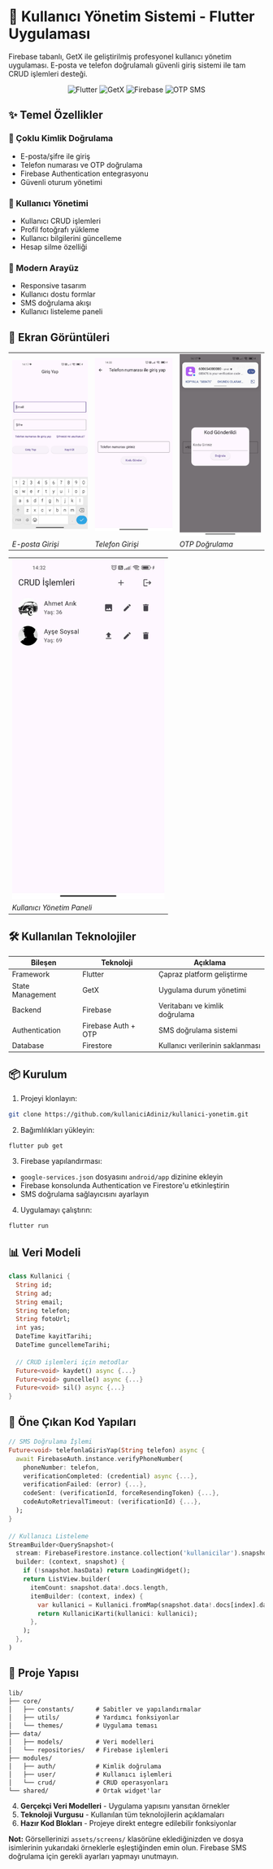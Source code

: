 # 📱 Kullanıcı Yönetim Sistemi - Flutter Uygulaması


Firebase tabanlı, GetX ile geliştirilmiş profesyonel kullanıcı yönetim uygulaması. E-posta ve telefon doğrulamalı güvenli giriş sistemi ile tam CRUD işlemleri desteği.

<div align="center">
  <img src="https://img.shields.io/badge/Flutter-3.19-%2302569B?logo=flutter" alt="Flutter">
  <img src="https://img.shields.io/badge/GetX-%2300C853?logo=firebase" alt="GetX">
  <img src="https://img.shields.io/badge/Firebase-%23FFCA28?logo=firebase" alt="Firebase">
  <img src="https://img.shields.io/badge/Auth-OTP_SMS-blue" alt="OTP SMS">
</div>

## ✨ Temel Özellikler

### 🔐 Çoklu Kimlik Doğrulama
- E-posta/şifre ile giriş
- Telefon numarası ve OTP doğrulama
- Firebase Authentication entegrasyonu
- Güvenli oturum yönetimi

### 👥 Kullanıcı Yönetimi
- Kullanıcı CRUD işlemleri
- Profil fotoğrafı yükleme
- Kullanıcı bilgilerini güncelleme
- Hesap silme özelliği

### 📱 Modern Arayüz
- Responsive tasarım
- Kullanıcı dostu formlar
- SMS doğrulama akışı
- Kullanıcı listeleme paneli

## 📱 Ekran Görüntüleri

<div align="center">
  <table>
    <tr>
      <td><img src="assets/screens/login.jpeg" width="200" alt="Giriş Ekranı"></td>
      <td><img src="assets/screens/login_with_phoneNumber.jpeg" width="200" alt="Telefon Girişi"></td>
      <td><img src="assets/screens/auth_sms.jpeg" width="200" alt="SMS Doğrulama"></td>
    </tr>
    <tr>
      <td><i>E-posta Girişi</i></td>
      <td><i>Telefon Girişi</i></td>
      <td><i>OTP Doğrulama</i></td>
    </tr>
  </table>

  <table>
    <tr>
      <td><img src="assets/screens/homepage.jpeg" width="300" alt="Ana Sayfa"></td>
    </tr>
    <tr>
      <td><i>Kullanıcı Yönetim Paneli</i></td>
    </tr>
  </table>
</div>

## 🛠️ Kullanılan Teknolojiler

| Bileşen          | Teknoloji                     | Açıklama                          |
|------------------|-------------------------------|-----------------------------------|
| Framework        | Flutter                       | Çapraz platform geliştirme        |
| State Management | GetX                          | Uygulama durum yönetimi           |
| Backend          | Firebase                      | Veritabanı ve kimlik doğrulama    |
| Authentication   | Firebase Auth + OTP           | SMS doğrulama sistemi             |
| Database         | Firestore                     | Kullanıcı verilerinin saklanması  |

## 📦 Kurulum

1. Projeyi klonlayın:
```bash
git clone https://github.com/kullaniciAdiniz/kullanici-yonetim.git
```

2. Bağımlılıkları yükleyin:
```bash
flutter pub get
```

3. Firebase yapılandırması:
- `google-services.json` dosyasını `android/app` dizinine ekleyin
- Firebase konsolunda Authentication ve Firestore'u etkinleştirin
- SMS doğrulama sağlayıcısını ayarlayın

4. Uygulamayı çalıştırın:
```bash
flutter run
```

## 📊 Veri Modeli

```dart
class Kullanici {
  String id;
  String ad;
  String email;
  String telefon;
  String fotoUrl;
  int yas;
  DateTime kayitTarihi;
  DateTime guncellemeTarihi;

  // CRUD işlemleri için metodlar
  Future<void> kaydet() async {...}
  Future<void> guncelle() async {...}
  Future<void> sil() async {...}
}
```

## 🌟 Öne Çıkan Kod Yapıları

```dart
// SMS Doğrulama İşlemi
Future<void> telefonlaGirisYap(String telefon) async {
  await FirebaseAuth.instance.verifyPhoneNumber(
    phoneNumber: telefon,
    verificationCompleted: (credential) async {...},
    verificationFailed: (error) {...},
    codeSent: (verificationId, forceResendingToken) {...},
    codeAutoRetrievalTimeout: (verificationId) {...},
  );
}

// Kullanıcı Listeleme
StreamBuilder<QuerySnapshot>(
  stream: FirebaseFirestore.instance.collection('kullanicilar').snapshots(),
  builder: (context, snapshot) {
    if (!snapshot.hasData) return LoadingWidget();
    return ListView.builder(
      itemCount: snapshot.data!.docs.length,
      itemBuilder: (context, index) {
        var kullanici = Kullanici.fromMap(snapshot.data!.docs[index].data());
        return KullaniciKarti(kullanici: kullanici);
      },
    );
  },
)
```

## 📝 Proje Yapısı

```
lib/
├── core/
│   ├── constants/      # Sabitler ve yapılandırmalar
│   ├── utils/          # Yardımcı fonksiyonlar
│   └── themes/         # Uygulama teması
├── data/
│   ├── models/         # Veri modelleri
│   └── repositories/   # Firebase işlemleri
├── modules/
│   ├── auth/           # Kimlik doğrulama
│   ├── user/           # Kullanıcı işlemleri
│   └── crud/           # CRUD operasyonları
└── shared/             # Ortak widget'lar
```
4. **Gerçekçi Veri Modelleri** - Uygulama yapısını yansıtan örnekler
5. **Teknoloji Vurgusu** - Kullanılan tüm teknolojilerin açıklamaları
6. **Hazır Kod Blokları** - Projeye direkt entegre edilebilir fonksiyonlar

**Not:** Görsellerinizi `assets/screens/` klasörüne eklediğinizden ve dosya isimlerinin yukarıdaki örneklerle eşleştiğinden emin olun. Firebase SMS doğrulama için gerekli ayarları yapmayı unutmayın.
